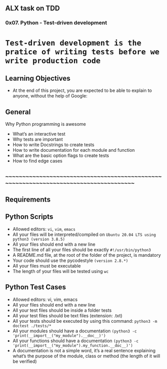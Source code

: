 ## ALX task on TDD
### 0x07. Python - Test-driven development
# `Test-driven development is the pratice of writing tests before we write production code`
## Learning Objectives
* At the end of this project, you are expected to be able to explain to anyone, without the help of Google:
## General
Why Python programming is awesome
*	What’s an interactive test
*	Why tests are important
*	How to write Docstrings to create tests
*	How to write documentation for each module and function
*	What are the basic option flags to create tests
*	How to find edge cases

## `~~~~~~~~~~~~~~~~~~~~~~~~~~~~~~~~~~~~~~~~~~~~~~~~~~~~~~~~~~~~~~~~~~~~~~~~~~~~~~~~~~~~`

## Requirements
## Python Scripts
* Allowed editors: `vi`, `vim`, `emacs`
* All your files will be interpreted/compiled on `Ubuntu 20.04 LTS using python3 (version 3.8.5)`
* All your files should end with a new line
* The first line of all your files should be exactly `#!/usr/bin/python3`
* A README.md file, at the root of the folder of the project, is mandatory
* Your code should use the pycodestyle `(version 2.8.*)`
* All your files must be executable
* The length of your files will be tested using `wc`

## Python Test Cases
* Allowed editors: vi, vim, emacs
* All your files should end with a new line
* All your test files should be inside a folder tests
* All your test files should be text files (extension: .txt)
* All your tests should be executed by using this command: `python3 -m doctest ./tests/*`
* All your modules should have a documentation `(python3 -c 'print(__import__("my_module").__doc__)')`
* All your functions should have a documentation `(python3 -c 'print(__import__("my_module").my_function.__doc__)')`
* A documentation is not a simple word, it’s a real sentence explaining what’s the purpose of the module, class or method (the length of it will be verified)
